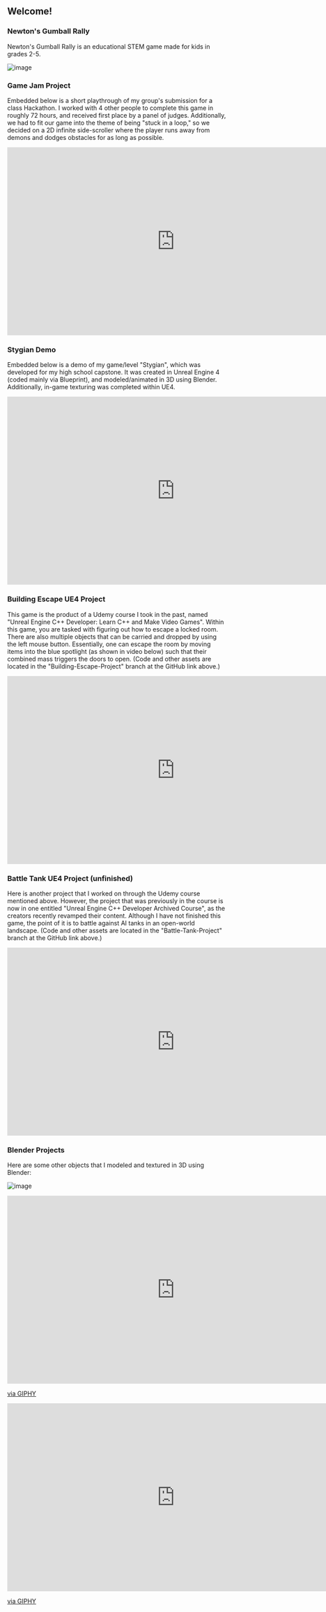 ## Welcome!

### Newton's Gumball Rally

Newton's Gumball Rally is an educational STEM game made for kids in grades 2-5. 

![image](https://raw.githubusercontent.com/micoo227/Michael-Renda-Portfolio/pages/NGR_Level.png)

### Game Jam Project

Embedded below is a short playthrough of my group's submission for a class Hackathon. I worked with 4 other people to complete this game in roughly 72 hours, and received first place by a panel of judges. Additionally, we had to fit our game into the theme of being "stuck in a loop," so we decided on a 2D infinite side-scroller where the player runs away from demons and dodges obstacles for as long as possible.

<iframe width="768" height="432" src="https://www.youtube.com/embed/lQdEzZ6Il5w" title="YouTube video player" frameborder="0" allow="accelerometer; autoplay; clipboard-write; encrypted-media; gyroscope; picture-in-picture" allowfullscreen></iframe>

### Stygian Demo

Embedded below is a demo of my game/level "Stygian", which was developed for my high school capstone. It was created in Unreal Engine 4 (coded mainly via Blueprint), and modeled/animated in 3D using Blender. Additionally, in-game texturing was completed within UE4.

<iframe width="768" height="432" src="https://www.youtube.com/embed/PZL_545LweY" frameborder="0" allow="accelerometer; autoplay; clipboard-write; encrypted-media; gyroscope; picture-in-picture" allowfullscreen></iframe>

### Building Escape UE4 Project

This game is the product of a Udemy course I took in the past, named "Unreal Engine C++ Developer: Learn C++ and Make Video Games". Within this game, you are tasked with figuring out how to escape a locked room. There are also multiple objects that can be carried and dropped by using the left mouse button. Essentially, one can escape the room by moving items into the blue spotlight (as shown in video below) such that their combined mass triggers the doors to open. (Code and other assets are located in the "Building-Escape-Project" branch at the GitHub link above.)

<iframe width="768" height="432" src="https://www.youtube.com/embed/RC53nckWIDc" frameborder="0" allow="accelerometer; autoplay; clipboard-write; encrypted-media; gyroscope; picture-in-picture" allowfullscreen></iframe>

### Battle Tank UE4 Project (unfinished)

Here is another project that I worked on through the Udemy course mentioned above. However, the project that was previously in the course is now in one entitled "Unreal Engine C++ Developer Archived Course", as the creators recently revamped their content. Although I have not finished this game, the point of it is to battle against AI tanks in an open-world landscape. (Code and other assets are located in the "Battle-Tank-Project" branch at the GitHub link above.)

<iframe width="768" height="432" src="https://www.youtube.com/embed/I7oXS4wX-TE" frameborder="0" allow="accelerometer; autoplay; clipboard-write; encrypted-media; gyroscope; picture-in-picture" allowfullscreen></iframe>

### Blender Projects

Here are some other objects that I modeled and textured in 3D using Blender:

![image](https://raw.githubusercontent.com/micoo227/Michael-Renda-Portfolio/pages/blender%20sword.png)

<iframe src="https://giphy.com/embed/TnHGF4DKXyj6EBV4jK" width="768" height="432" frameBorder="0" class="giphy-embed" allowFullScreen></iframe><p><a href="https://giphy.com/gifs/TnHGF4DKXyj6EBV4jK">via GIPHY</a></p>

<iframe src="https://giphy.com/embed/AuigKzuenESoLngxsr" width="768" height="432" frameBorder="0" class="giphy-embed" allowFullScreen></iframe><p><a href="https://giphy.com/gifs/AuigKzuenESoLngxsr">via GIPHY</a></p>
